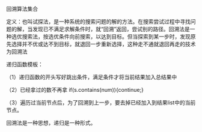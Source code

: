 回溯算法集合

定义：也叫试探法，是一种系统的搜索问题的解的方法。在搜索尝试过程中寻找问题的解，当发现已不满足求解条件时，就“回溯”返回，尝试别的路径。回溯法是一种选优搜索法，按选优条件向前搜索，以达到目标。但当探索到某一步时，发现原先选择并不优或达不到目标，就退回一步重新选择，这种走不通就退回再走的技术为回溯法

递归函数模板：

（1）递归函数的开头写好跳出条件，满足条件才将当前结果加入总结果中

（2）已经拿过的数不再拿 if(s.contains(num)){continue;}

（3）遍历过当前节点后，为了回溯到上一步，要去掉已经加入到结果list中的当前节点。

回溯法是一种思想，递归是一种形式。
